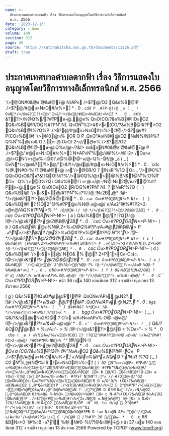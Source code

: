 ```yaml
---
name: >-
  ประกาศเทศบาลตำบลตากฟ้า เรื่อง วิธีการแสดงใบอนุญาตโดยวิธีการทางอิเล็กทรอนิกส์
  พ.ศ. 2566
date: '2023-12-13'
category: ง พิเศษ
volume: 140
section: 312
page: 36
source: 'https://ratchakitcha.soc.go.th/documents/11226.pdf'
draft: true
---
```


# ประกาศเทศบาลตำบลตากฟ้า เรื่อง วิธีการแสดงใบอนุญาตโดยวิธีการทางอิเล็กทรอนิกส์ พ.ศ. 2566

'/>@0N#0&@ล!ํ@&ล!@+้@ N/APอ />$?@/O2 Q&อ%B@!P ./>$?@/#@อ>NลO#/อ%>2์ * . 0 . `cdd P .#?P-@!/@ _a ( _ ) OหN*/>/@ช&??!>@/'>&?!>/@ช@/#@อ>NลO#/อ%>2์ * . 0 . `cdc &??!>/N@Q%/?#?Pห-@.ํ@ห% QหO(CO/?&อ%B@!!OอO2 Q&อ%B@!R/OQ%#?PN'ิ N(. QหON'็%2>#$>อ(CO/?&อ%B@!#?P>O2 Q&อ%B@!%?Q%P ./>$?@/#@อ>NลO#/อ%>2์!@-/>$?@/#?P(COอ%B@! '/>@0ํ@ห% OR O P .QหO"Aอ/N@@/O2 NชN%/N@%?Q%N'็%@/ชอ& O /.ห-@.OลO/ 2-ค//ํ@ห% />$?@/O2 Q&อ%B@!!@-ห-@.Q%ค/@-/?&(> ชอ&อN#0&@ล!ํ@&ล!@+้@ P ./>$?@/ #@อ>NลO#/อ%>2์ N*APอN'็%@/อํ@%/.ค/@-2> /Oล>ล ,@/>ON'/>ช@ช% อ@0?.อํ@%@!@-ค/@-Q%-@!/@ _a ( _ ) OหN*/>/@ช&??!>@/'>&?!>/@ช@/#@อ>NลO#/อ%>2์ * . 0 . `cdc %@.N#0-%!/?!ํ@&ล!@+้@ ออ'/>@0R/O ? !NอR'%?Q Oอ _ '/>@0%?QQหOQชO&?ค?&!?QO!N/?%'/>@0Q%/@ช>@%BN&1@N'็%!O%R' Oอ ` Q%'/>@0%?Q ì Q&อ%B@! î ห-@.ค/@-/N@ Nอ2@/หล?@%#?Pห-@.ํ@ห% QหO!OอO2 R/OQ%#?PN'ิ N(. ? !NอR'%?Q ( _ ) Q&อ%B@! '/>อ&>@/#?PN'็%อ?%!/@.!Nอ2B,@* !@-*/>/@ช&??!>@/2@$@/2B * . 0 . `cac Oล>#?POORN*>P-N!>- ( ` ) Q&อ%B@! ? !?Q2"@%#?Pํ@ห%N@.อ@ห@/ ห/Aอ2"@%#?P2>2-อ@ห@/*AQ%#?PN>% `^^ !@/@N-!/ !@-*/>/@ช&??!>@/2@$@/2B * . 0 . `cac Oล>#?POORN*>P-N!>- ( a ) Q&อ%B@! @/? !?Q!ล@ !@-*/>/@ช&??!>@/2@$@/2B * . 0 . `cac Oล>#?POORN*>P-N!>- ( b ) Q&อ%B@! ํ@ห%N@.2>%คO@Q%#?Pห/Aอ#@2@$@/> P .ล?1>/>$?@/? /@2>%คO@#?Pห%@P#?PQ N'็%'!> !@-*/>/@ช&??!>@/2@$@/2B * . 0 . `cac Oล>#?POORN*>P-N!>- ( c ) Q&อ%B@! ํ@ห%N@.2>%คO@Q%#?Pห/Aอ#@2@$@/> P .ล?1>/>$?@/N/N@.2>%คO@ !@-*/>/@ช&??!>@/2@$@/2B * . 0 . `cac Oล>#?POORN*>P-N!>- ( d ) Q&อ%B@! '/>อ&>@/ NO& % ํ@? 2>P'>Cล-Cล)อ. !@-*/>/@ช&??!> @/2@$@/2B * . 0 . `cac Oล>#?POORN*>P-N!>- ( e ) Q&อ%B@! '/>อ&>@/ 2"@%?&/>@/%Qํ@-?% !@-*/>/@ช&??!>ค/&คB-%Qํ@-?%NชAQอN*ล> * . 0 . `cb` Oล>#?POORN*>P-N!>- ( f ) Q&อ%B@!Nอ2/O@ ? O'ล /AQอ"อ% ห/AอNคลAPอ%.O@.อ@ค@/ !@-*/>/@ช&??!> ค/&คB-อ@ค@/ * . 0 . `c`` Oล>#?POORN*>P-N!>- หน้า 36 เลม 140 ตอนพิเศษ 312 ง ราชกิจจานุเบกษา 13 ธันวาคม 2566

( g ) Q&อ%B@!QหO#ํ@@/P1@P .QชONค/APอ.@.N2?. !@-*/>/@ช&??!>ค/&คB- @/P1@P .QชONค/APอ.@.N2?. * . 0 . `bga Oล>#?POORN*>P-N!>- ( _^ ) Q&#>N&?.%*@>ช.์ !@-*/>/@ช&??!>#>N&?.%*@>ช.์ * . 0 . `bgg Oล>#?POORN*>P-N!>- ( __ ) Q&/?&/อ@/Nอ2/O@ ? O'ล ห/AอNคลAPอ%.O@.อ@ค@/ !@-*/>/@ช&??!>ค/&คB-อ@ค@/ * . 0 . `c`` Oล>#?POORN*>P-N!>- ( _` ) Q&/?&OO@/B > %ห/Aอ"- > % !@-*/>/@ช&??!>@/B > %Oล>"- > % * . 0 . `cba ( _a ) ห%?2Aอ/?&/อ@/OO ? !?Q2"@%#?Pํ@ห%N@.อ@ห@/ ห/Aอ2"@%#?P2>2-อ@ห@/ *AQ%#?PR-NN>% `^^ !@/@N-!/ !@-*/>/@ช&??!>@/2@$@/2B * . 0 . `cac Oล>#?POORN*>P-N!>- Oอ a (CO/?&อ%B@!2@-@/"NลAอO2 Q&อ%B@!!@-Oอ ` P ./>$?@/#@อ>NลO#/อ%>2์ อ.N@ห%@Pอ.N@Q ? !NอR'%?Q ( _ ) O2 N'็%,@*(N@%อB'/์อ>NลO#/อ%>2์ ( ` ) O2 N'็%ค>/อ@/์Pค #?PอB'/์อ>NลO#/อ%>2์2@-@/"2O%N*APอNO@"@Q&อ%B@! #?PN'็%Nอ2@/อ>NลO#/อ%>2์ห/Aอ,@*#@อ>NลO#/อ%>2์อQ&อ%B@! Oอ b @/O2 Q&อ%B@!!@-Oอ a !Oอ-?%@ อ,@*Oล>ค/@-ล>Nอ?. #?Pช? N%N*?.*อ //-#?Q2@-@/"O2 QหONหO%Oอ-Cลอ?%N'็%2@/>2ํ@ค?อQ&อ%B@!R O ค/&"O/% (CO/?&อ%B@!อ@NลAอO2 ,@*Q&อ%B@!P ./>$?@/#@อ>NลO#/อ%>2์  2"@%#?P'/>อ&>@/ -@/N@ห%@PQ&ห/Aอ,@*(N@%ห%O@อN ? ./?%OR O O!N!Oอ-?/>.>N/ล@O2 ,@*Q&อ%B@!O!Nล>Q& R-N%Oอ./N@หO@/>%@#? Oอ c N-APอ(CO/?&อ%B@!NลAอO2 Q&อ%B@!P ./>$?@/#@อ>NลO#/อ%>2์อ.N@Q อ.N@ห%@P !@-Oอ a OลO/ (CO/?&อ%B@!R-N!OอO2 Q&อ%B@!R/OP .N'ิ N(.!ลอ N/ล@  2"@%#?P'/>อ&>@/ อ?!NอR' O!N!Oอ2@-@/"O2 !NอNO@*%?@%ห/Aอ*%?@%NO@ห%O@#?PR O !ลอ N/ล@N-APอ-?@/!//2อ& ห/Aอ!Nอ'/>ช@ช%#?Pอ!// C '/>@0  /?%#?P 26 /@ค- * . 0 . `c 66 &BNล>0 '@%อB -ล?1์ %@.N#0-%!/?!ํ@&ล!@+้@ หน้า 37 เลม 140 ตอนพิเศษ 312 ง ราชกิจจานุเบกษา 13 ธันวาคม 2566 Powered by TCPDF (www.tcpdf.org)
